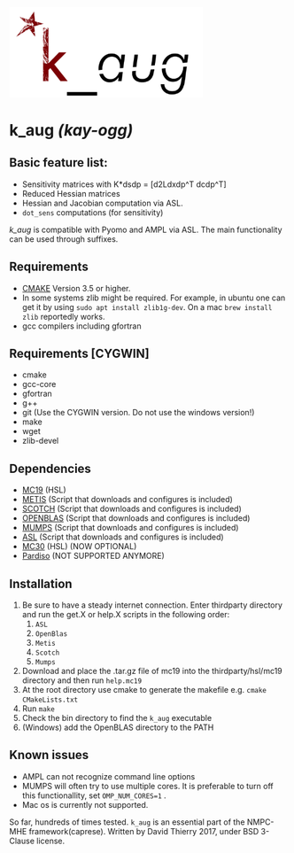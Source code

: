 <img src="/docs/kauglogo.png" alt="Drawing" width="350px"/>

# k\_aug *(kay-ogg)*

## Basic feature list:

 * Sensitivity matrices with K*dsdp = [d2Ldxdp^T dcdp^T]
 * Reduced Hessian  matrices
 * Hessian and Jacobian computation via ASL.
 * `dot_sens` computations (for sensitivity)
 
*k\_aug* is compatible with Pyomo and AMPL via ASL. The main functionality can be used through suffixes. 

## Requirements
 * [CMAKE](https://cmake.org/) Version 3.5 or higher.
 * In some systems zlib might be required. For example, in ubuntu one can get it by using `sudo apt install zlib1g-dev`. On a mac `brew install zlib` reportedly works.
 * gcc compilers including gfortran
 
## Requirements [CYGWIN]
 * cmake
 * gcc-core
 * gfortran
 * g++
 * git (Use the CYGWIN version. Do not use the windows version!)
 * make
 * wget
 * zlib-devel


## Dependencies
 * [MC19](http://www.hsl.rl.ac.uk/download/MC19/1.0.0/a/) (HSL)
 * [METIS](http://glaros.dtc.umn.edu/gkhome/metis/metis/overview) (Script that downloads and configures is included)
 * [SCOTCH](https://www.labri.fr/perso/pelegrin/scotch/) (Script that downloads and configures is included)
 * [OPENBLAS](https://www.openblas.net/) (Script that downloads and configures is included)
 * [MUMPS](http://mumps.enseeiht.fr/) (Script that downloads and configures is included)
 * [ASL](https://ampl.com/resources/hooking-your-solver-to-ampl/) (Script that downloads and configures is included) 
 * [MC30](http://www.hsl.rl.ac.uk/catalogue/mc30.html) (HSL) (NOW OPTIONAL)
 * [Pardiso](https://pardiso-project.org/) (NOT SUPPORTED ANYMORE)


## Installation
 1. Be sure to have a steady internet connection. Enter thirdparty directory and run the get.X or help.X scripts in the following order: 
    1. `ASL`
    2. `OpenBlas`
    3. `Metis`
    4. `Scotch`
    5. `Mumps`
 2. Download and place the .tar.gz file of mc19 into the thirdparty/hsl/mc19 directory and then run `help.mc19`
 3. At the root directory use cmake to generate the makefile e.g. `cmake CMakeLists.txt`
 4. Run `make`
 5. Check the bin directory to find the `k_aug` executable
 6. (Windows) add the OpenBLAS directory to the PATH

## Known issues
 * AMPL can not recognize command line options
 * MUMPS will often try to use multiple cores. It is preferable to turn off this functionallity, set `OMP_NUM_CORES=1` .
 * Mac os is currently not supported.
 
So far, hundreds of times tested.
`k_aug` is an essential part of the NMPC-MHE framework(caprese). Written by David Thierry 2017, under BSD 3-Clause license.


